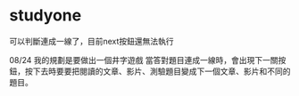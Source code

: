 # studyone
可以判斷連成一線了，目前next按鈕還無法執行

08/24
我的規劃是要做出一個井字遊戲
當答對題目連成一線時，會出現下一關按鈕，按下去時要要把閱讀的文章、影片、測驗題目變成下一個文章、影片和不同的題目。
